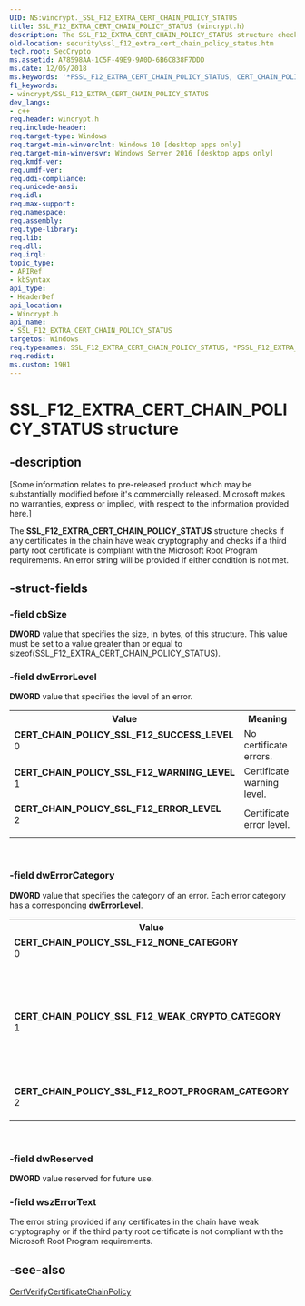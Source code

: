 ```yaml
---
UID: NS:wincrypt._SSL_F12_EXTRA_CERT_CHAIN_POLICY_STATUS
title: SSL_F12_EXTRA_CERT_CHAIN_POLICY_STATUS (wincrypt.h)
description: The SSL_F12_EXTRA_CERT_CHAIN_POLICY_STATUS structure checks if any certificates in the chain have weak cryptography and checks if a third party root certificate is compliant with the Microsoft Root Program requirements.
old-location: security\ssl_f12_extra_cert_chain_policy_status.htm
tech.root: SecCrypto
ms.assetid: A78598AA-1C5F-49E9-9A0D-6B6C838F7DDD
ms.date: 12/05/2018
ms.keywords: '*PSSL_F12_EXTRA_CERT_CHAIN_POLICY_STATUS, CERT_CHAIN_POLICY_SSL_F12_ERROR_LEVEL, CERT_CHAIN_POLICY_SSL_F12_NONE_CATEGORY, CERT_CHAIN_POLICY_SSL_F12_ROOT_PROGRAM_CATEGORY, CERT_CHAIN_POLICY_SSL_F12_SUCCESS_LEVEL, CERT_CHAIN_POLICY_SSL_F12_WARNING_LEVEL, CERT_CHAIN_POLICY_SSL_F12_WEAK_CRYPTO_CATEGORY, PSSL_F12_EXTRA_CERT_CHAIN_POLICY_STATUS, PSSL_F12_EXTRA_CERT_CHAIN_POLICY_STATUS structure pointer [Security], SSL_F12_EXTRA_CERT_CHAIN_POLICY_STATUS, SSL_F12_EXTRA_CERT_CHAIN_POLICY_STATUS structure [Security], security.ssl_f12_extra_cert_chain_policy_status, wincrypt/PSSL_F12_EXTRA_CERT_CHAIN_POLICY_STATUS, wincrypt/SSL_F12_EXTRA_CERT_CHAIN_POLICY_STATUS'
f1_keywords:
- wincrypt/SSL_F12_EXTRA_CERT_CHAIN_POLICY_STATUS
dev_langs:
- c++
req.header: wincrypt.h
req.include-header: 
req.target-type: Windows
req.target-min-winverclnt: Windows 10 [desktop apps only]
req.target-min-winversvr: Windows Server 2016 [desktop apps only]
req.kmdf-ver: 
req.umdf-ver: 
req.ddi-compliance: 
req.unicode-ansi: 
req.idl: 
req.max-support: 
req.namespace: 
req.assembly: 
req.type-library: 
req.lib: 
req.dll: 
req.irql: 
topic_type:
- APIRef
- kbSyntax
api_type:
- HeaderDef
api_location:
- Wincrypt.h
api_name:
- SSL_F12_EXTRA_CERT_CHAIN_POLICY_STATUS
targetos: Windows
req.typenames: SSL_F12_EXTRA_CERT_CHAIN_POLICY_STATUS, *PSSL_F12_EXTRA_CERT_CHAIN_POLICY_STATUS
req.redist: 
ms.custom: 19H1
---
```


# SSL_F12_EXTRA_CERT_CHAIN_POLICY_STATUS structure


## -description


<p class="CCE_Message">[Some information relates to pre-released product which may be substantially modified before it's commercially released. Microsoft makes no warranties, express or implied, with respect to the information provided here.]

The <b>SSL_F12_EXTRA_CERT_CHAIN_POLICY_STATUS</b> structure checks if any certificates in the chain have weak  cryptography and checks if a third party root certificate is compliant with the Microsoft Root Program requirements. An error string will be provided if either condition is not met.


## -struct-fields




### -field cbSize

<b>DWORD</b> value that specifies the size, in bytes, of this structure. This value must be set to a value greater than or equal to sizeof(SSL_F12_EXTRA_CERT_CHAIN_POLICY_STATUS).


### -field dwErrorLevel

<b>DWORD</b> value that specifies the level of an error.

<table>
<tr>
<th>Value</th>
<th>Meaning</th>
</tr>
<tr>
<td width="40%"><a id="CERT_CHAIN_POLICY_SSL_F12_SUCCESS_LEVEL"></a><a id="cert_chain_policy_ssl_f12_success_level"></a><dl>
<dt><b>CERT_CHAIN_POLICY_SSL_F12_SUCCESS_LEVEL</b></dt>
<dt>0</dt>
</dl>
</td>
<td width="60%">
No certificate errors.

</td>
</tr>
<tr>
<td width="40%"><a id="CERT_CHAIN_POLICY_SSL_F12_WARNING_LEVEL"></a><a id="cert_chain_policy_ssl_f12_warning_level"></a><dl>
<dt><b>CERT_CHAIN_POLICY_SSL_F12_WARNING_LEVEL</b></dt>
<dt>1</dt>
</dl>
</td>
<td width="60%">
Certificate warning level.

</td>
</tr>
<tr>
<td width="40%"><a id="CERT_CHAIN_POLICY_SSL_F12_ERROR_LEVEL"></a><a id="cert_chain_policy_ssl_f12_error_level"></a><dl>
<dt><b>CERT_CHAIN_POLICY_SSL_F12_ERROR_LEVEL</b></dt>
<dt>2</dt>
</dl>
</td>
<td width="60%">
Certificate error level.

</td>
</tr>
</table>
 


### -field dwErrorCategory

<b>DWORD</b> value that specifies the category of an error. Each error category has a corresponding <b>dwErrorLevel</b>.

<table>
<tr>
<th>Value</th>
<th>Meaning</th>
</tr>
<tr>
<td width="40%"><a id="CERT_CHAIN_POLICY_SSL_F12_NONE_CATEGORY"></a><a id="cert_chain_policy_ssl_f12_none_category"></a><dl>
<dt><b>CERT_CHAIN_POLICY_SSL_F12_NONE_CATEGORY</b></dt>
<dt>0</dt>
</dl>
</td>
<td width="60%">
No certificate errors.

</td>
</tr>
<tr>
<td width="40%"><a id="CERT_CHAIN_POLICY_SSL_F12_WEAK_CRYPTO_CATEGORY"></a><a id="cert_chain_policy_ssl_f12_weak_crypto_category"></a><dl>
<dt><b>CERT_CHAIN_POLICY_SSL_F12_WEAK_CRYPTO_CATEGORY</b></dt>
<dt>1</dt>
</dl>
</td>
<td width="60%">
Errors in this category with the <b>dwErrorLevel</b>: <b>CERT_CHAIN_POLICY_SSL_F12_WARNING_LEVEL</b> are errors associated with all other roots including enterprise.

Errors in this category with the <b>dwErrorLevel</b>: <b>CERT_CHAIN_POLICY_SSL_F12_ERROR_LEVEL</b> are errors associated with the third party root certificate.

</td>
</tr>
<tr>
<td width="40%"><a id="CERT_CHAIN_POLICY_SSL_F12_ROOT_PROGRAM_CATEGORY"></a><a id="cert_chain_policy_ssl_f12_root_program_category"></a><dl>
<dt><b>CERT_CHAIN_POLICY_SSL_F12_ROOT_PROGRAM_CATEGORY</b></dt>
<dt>2</dt>
</dl>
</td>
<td width="60%">
Errors in this category with the <b>dwErrorLevel</b>: <b>CERT_CHAIN_POLICY_SSL_F12_WARNING_LEVEL</b> are all errors with root program compliance failures.

</td>
</tr>
</table>
 


### -field dwReserved

<b>DWORD</b> value reserved for future use.


### -field wszErrorText

The error string provided if any certificates in the chain have weak cryptography or if the third party root certificate is not compliant with the Microsoft Root Program requirements.


## -see-also




<a href="https://docs.microsoft.com/windows/desktop/api/wincrypt/nf-wincrypt-certverifycertificatechainpolicy">CertVerifyCertificateChainPolicy</a>
 

 

